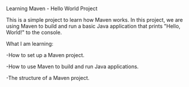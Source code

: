Learning Maven - Hello World Project

This is a simple project to learn how Maven works. In this project, we are using Maven to build and run a basic Java application that prints "Hello, World!" to the console.

What I am learning:

-How to set up a Maven project.

-How to use Maven to build and run Java applications.

-The structure of a Maven project.
